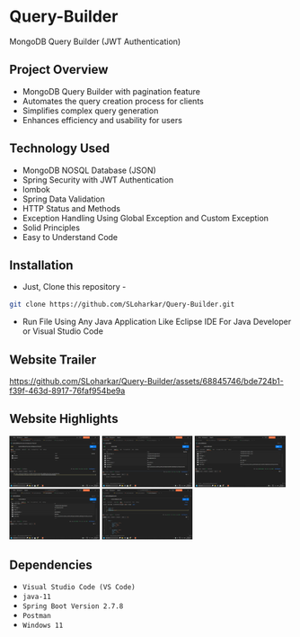 # Query-Builder
MongoDB Query Builder (JWT Authentication)


## Project Overview
- MongoDB Query Builder with pagination feature
- Automates the query creation process for clients
- Simplifies complex query generation
- Enhances efficiency and usability for users


## Technology Used
- MongoDB NOSQL Database (JSON)
- Spring Security with JWT Authentication
- lombok
- Spring Data Validation
- HTTP Status and Methods
- Exception Handling Using Global Exception and Custom Exception
- Solid Principles
- Easy to Understand Code

 
## Installation
- Just, Clone this repository - 
````bash 
git clone https://github.com/SLoharkar/Query-Builder.git
````
- Run File Using Any Java Application Like Eclipse IDE For Java Developer or Visual Studio Code


## Website Trailer

https://github.com/SLoharkar/Query-Builder/assets/68845746/bde724b1-f39f-463d-8917-76faf954be9a


## Website Highlights
<p align="left" width="100%">

<img width="32%" src="Documents/Screenshots/1.png">

<img width="32%" src="Documents/Screenshots/2.png">

<img width="32%" src="Documents/Screenshots/3.png">

<img width="32%" src="Documents/Screenshots/4.png">

<img width="32%" src="Documents/Screenshots/5.png">


</p>


## Dependencies
- `Visual Studio Code (VS Code)`
- `java-11`
- `Spring Boot Version 2.7.8`
- `Postman`
- `Windows 11`

